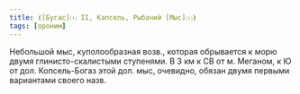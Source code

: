 ```yaml
---
title: ⦗[Бугас]⒯ II, Капсель, Рыбачий [Мыс]⒯⦘
tags: [ороним]
---
```


Небольшой мыс, куполообразная возв., которая обрывается к морю двумя
глинисто-скалистыми ступенями. В 3 км к СВ от м. Меганом, к Ю от дол.
Копсель-Богаз этой дол. мыс, очевидно, обязан двумя первыми вариантами своего
назв.
